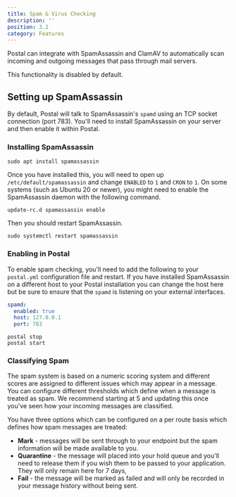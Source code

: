 ```yaml
---
title: Spam & Virus Checking
description: ''
position: 3.2
category: Features
---
```

Postal can integrate with SpamAssassin and ClamAV to automatically scan incoming and outgoing messages that pass through mail servers.

<alert type="warning">
This functionality is disabled by default.
</alert>

## Setting up SpamAssassin

By default, Postal will talk to SpamAssassin's `spamd` using an TCP socket connection (port 783). You'll need to install SpamAssassin on your server and then enable it within Postal.

### Installing SpamAssassin

```
sudo apt install spamassassin
```

Once you have installed this, you will need to open up `/etc/default/spamassassin` and change `ENABLED` to `1` and  `CRON` to `1`. On some systems (such as Ubuntu 20 or newer), you might need to enable the SpamAssassin daemon with the following command.
```
update-rc.d spamassassin enable
```
Then you should restart SpamAssassin.

```
sudo systemctl restart spamassassin
```

### Enabling in Postal

To enable spam checking, you'll need to add the following to your `postal.yml` configuration file and restart. If you have installed SpamAssassin on a different host to your Postal installation you can change the host here but be sure to ensure that the `spamd` is listening on your external interfaces.

```yaml
spamd:
  enabled: true
  host: 127.0.0.1
  port: 783
```

```
postal stop
postal start
```

### Classifying Spam

The spam system is based on a numeric scoring system and different scores are assigned to different issues which may appear in a message. You can configure different thresholds which define when a message is treated as spam. We recommend starting at 5 and updating this once you've seen how your incoming messages are classified.

You have three options which can be configured on a per route basis which defines how spam messages are treated:

* **Mark** - messages will be sent through to your endpoint but the spam information will be made available to you.
* **Quarantine** - the message will placed into your hold queue and you'll need to release them if you wish them to be passed to your application. They will only remain here for 7 days,
* **Fail** - the message will be marked as failed and will only be recorded in your message history without being sent.
